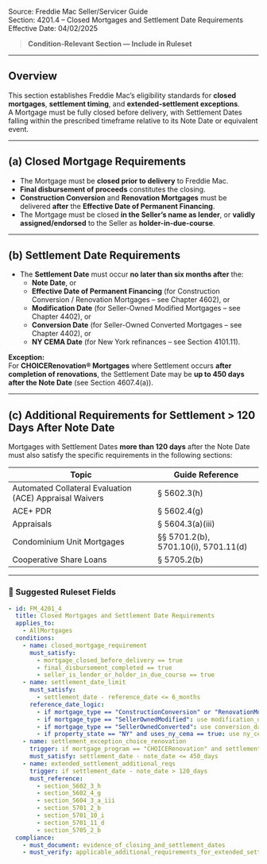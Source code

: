 Source: Freddie Mac Seller/Servicer Guide  
Section: 4201.4 – Closed Mortgages and Settlement Date Requirements  
Effective Date: 04/02/2025  

> **Condition-Relevant Section — Include in Ruleset**

---

## Overview
This section establishes Freddie Mac’s eligibility standards for **closed mortgages**, **settlement timing**, and **extended-settlement exceptions**.  
A Mortgage must be fully closed before delivery, with Settlement Dates falling within the prescribed timeframe relative to its Note Date or equivalent event.

---

## (a) Closed Mortgage Requirements
- The Mortgage must be **closed prior to delivery** to Freddie Mac.  
- **Final disbursement of proceeds** constitutes the closing.  
- **Construction Conversion** and **Renovation Mortgages** must be delivered **after** the **Effective Date of Permanent Financing**.  
- The Mortgage must be closed **in the Seller’s name as lender**, or **validly assigned/endorsed** to the Seller as **holder-in-due-course**.

---

## (b) Settlement Date Requirements
- The **Settlement Date** must occur **no later than six months after** the:
  - **Note Date**, or  
  - **Effective Date of Permanent Financing** (for Construction Conversion / Renovation Mortgages – see Chapter 4602), or  
  - **Modification Date** (for Seller-Owned Modified Mortgages – see Chapter 4402), or  
  - **Conversion Date** (for Seller-Owned Converted Mortgages – see Chapter 4402), or  
  - **NY CEMA Date** (for New York refinances – see Section 4101.11).

**Exception:**  
For **CHOICERenovation® Mortgages** where Settlement occurs **after completion of renovations**, the Settlement Date may be **up to 450 days after the Note Date** (see Section 4607.4(a)).

---

## (c) Additional Requirements for Settlement > 120 Days After Note Date
Mortgages with Settlement Dates **more than 120 days** after the Note Date must also satisfy the specific requirements in the following sections:

| Topic | Guide Reference |
|--------|----------------|
| Automated Collateral Evaluation (ACE) Appraisal Waivers | § 5602.3(h) |
| ACE+ PDR | § 5602.4(g) |
| Appraisals | § 5604.3(a)(iii) |
| Condominium Unit Mortgages | §§ 5701.2(b), 5701.10(i), 5701.11(d) |
| Cooperative Share Loans | § 5705.2(b) |

---

### 🧩 Suggested Ruleset Fields

```yaml
- id: FM_4201_4
  title: Closed Mortgages and Settlement Date Requirements
  applies_to:
    - AllMortgages
  conditions:
    - name: closed_mortgage_requirement
      must_satisfy:
        - mortgage_closed_before_delivery == true
        - final_disbursement_completed == true
        - seller_is_lender_or_holder_in_due_course == true
    - name: settlement_date_limit
      must_satisfy:
        - settlement_date - reference_date <= 6_months
      reference_date_logic:
        - if mortgage_type == "ConstructionConversion" or "RenovationMortgage": use effective_date_of_permanent_financing
        - if mortgage_type == "SellerOwnedModified": use modification_date
        - if mortgage_type == "SellerOwnedConverted": use conversion_date
        - if property_state == "NY" and uses_ny_cema == true: use ny_cema_date
    - name: settlement_exception_choice_renovation
      trigger: if mortgage_program == "CHOICERenovation" and settlement_after_renovations == true
      must_satisfy: settlement_date - note_date <= 450_days
    - name: extended_settlement_additional_reqs
      trigger: if settlement_date - note_date > 120_days
      must_reference:
        - section_5602_3_h
        - section_5602_4_g
        - section_5604_3_a_iii
        - section_5701_2_b
        - section_5701_10_i
        - section_5701_11_d
        - section_5705_2_b
  compliance:
    - must_document: evidence_of_closing_and_settlement_dates
    - must_verify: applicable_additional_requirements_for_extended_settlement
